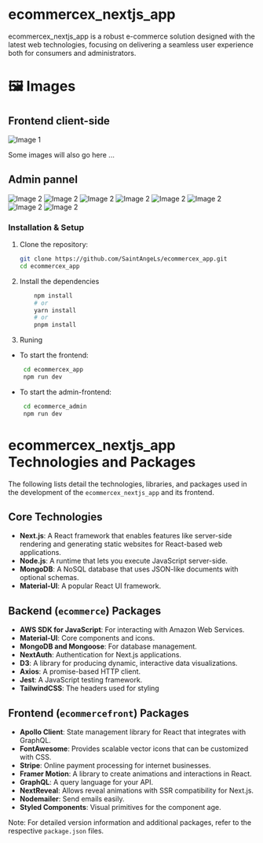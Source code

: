 
# ecommercex_nextjs_app

ecommercex_nextjs_app is a robust e-commerce solution designed with the latest web technologies, focusing on delivering a seamless user experience both for consumers and administrators.

# 🖼️  Images 
##  Frontend client-side
![Image 1](images/image1.png)

Some images will also go here ...
##  Admin pannel
![Image 2](images/imageAdmin_1_1.png)
![Image 2](images/imageAdmin_1_2.png)
![Image 2](images/imageAdmin_2.png)
![Image 2](images/imageAdmin_3.png)
![Image 2](images/imageAdmin_4.png)
![Image 2](images/imageAdmin_5.png)
![Image 2](images/imageAdmin_6.png)
![Image 2](images/imageAdmin_7.png)

### Installation & Setup

1. Clone the repository:
   ```bash
   git clone https://github.com/SaintAngeLs/ecommercex_app.git
   cd ecommercex_app
   ```
2. Install the dependencies
    ```bash
        npm install
        # or
        yarn install
        # or
        pnpm install
    ```
3. Runing
 - To start the frontend:
    ```bash 
     cd ecommercex_app
     npm run dev   
    ```
 - To start the admin-frontend:
    ```bash 
     cd ecommerce_admin
     npm run dev   
    ```

# ecommercex_nextjs_app Technologies and Packages

The following lists detail the technologies, libraries, and packages used in the development of the `ecommercex_nextjs_app` and its frontend.

## Core Technologies

- **Next.js**: A React framework that enables features like server-side rendering and generating static websites for React-based web applications.
- **Node.js**: A runtime that lets you execute JavaScript server-side.
- **MongoDB**: A NoSQL database that uses JSON-like documents with optional schemas.
- **Material-UI**: A popular React UI framework.

## Backend (`ecommerce`) Packages

- **AWS SDK for JavaScript**: For interacting with Amazon Web Services.
- **Material-UI**: Core components and icons.
- **MongoDB and Mongoose**: For database management.
- **NextAuth**: Authentication for Next.js applications.
- **D3**: A library for producing dynamic, interactive data visualizations.
- **Axios**: A promise-based HTTP client.
- **Jest**: A JavaScript testing framework.
- **TailwindCSS**: The headers used for styling


## Frontend (`ecommercefront`) Packages

- **Apollo Client**: State management library for React that integrates with GraphQL.
- **FontAwesome**: Provides scalable vector icons that can be customized with CSS.
- **Stripe**: Online payment processing for internet businesses.
- **Framer Motion**: A library to create animations and interactions in React.
- **GraphQL**: A query language for your API.
- **NextReveal**: Allows reveal animations with SSR compatibility for Next.js.
- **Nodemailer**: Send emails easily.
- **Styled Components**: Visual primitives for the component age.


Note: For detailed version information and additional packages, refer to the respective `package.json` files.
